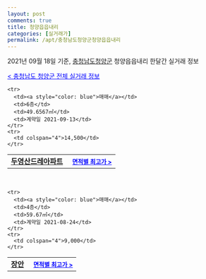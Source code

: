 ```yaml
---
layout: post
comments: true
title: 청양읍읍내리
categories: [실거래가]
permalink: /apt/충청남도청양군청양읍읍내리
---
```


2021년 09월 18일 기준, <a href="/apt/충청남도청양군">충청남도청양군</a> 청양읍읍내리 한달간 실거래 정보

<a style="color: blue;" href="/apt/충청남도청양군">< 충청남도 청양군 전체 실거래 정보</a>
<!---- start ---->
<table>
  <tr>
    <td colspan="4" style="font-weight: bold;"><a href="/apt/충청남도청양군청양읍읍내리두영산드레아파트">두영산드레아파트</a> &nbsp;&nbsp;&nbsp; <a style="color: blue; font-size: smaller;" href="/apt/충청남도청양군청양읍읍내리두영산드레아파트">면적별 최고가 ></a></td>
  </tr>
    
    <tr>
      <td><a style="color: blue">매매</a></td>
      <td>6층</td>
      <td>49.6567㎡</td>
      <td>계약일 2021-09-13</td>
    </tr>
    <tr>
      <td colspan="4">14,500</td>
    </tr>
      
</table>
<br>
<table>
  <tr>
    <td colspan="4" style="font-weight: bold;"><a href="/apt/충청남도청양군청양읍읍내리장안">장안</a> &nbsp;&nbsp;&nbsp; <a style="color: blue; font-size: smaller;" href="/apt/충청남도청양군청양읍읍내리장안">면적별 최고가 ></a></td>
  </tr>
    
    <tr>
      <td><a style="color: blue">매매</a></td>
      <td>4층</td>
      <td>59.67㎡</td>
      <td>계약일 2021-08-24</td>
    </tr>
    <tr>
      <td colspan="4">9,000</td>
    </tr>
      
</table>
<!---- end ---->
    